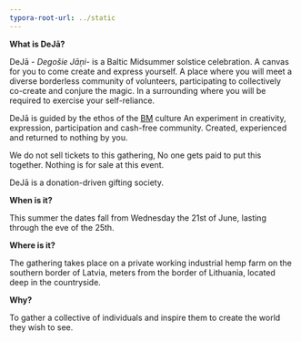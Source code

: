 ```yaml
---
typora-root-url: ../static
---
```


**What is DeJā?**

DeJā - *Degošie Jāņi*- is a Baltic Midsummer solstice celebration.  A  canvas for you to come create and express yourself.  A place where you will meet a diverse borderless community of volunteers, participating to collectively co-create and conjure the magic.  In a surrounding where you will be required to exercise your self-reliance. 

DeJā is guided by the ethos of the [BM](http://burningman.org/) culture An experiment in creativity, expression, participation and cash-free community.  Created, experienced and returned to nothing by you.  

We do not sell tickets to this gathering, No one gets paid to put this together. Nothing is for sale at this event. 

DeJā is a donation-driven gifting society. 

**When is it?**

This summer the dates fall from Wednesday the 21st of June, lasting through the eve of the 25th.

**Where is it?**

The gathering takes place on a private working industrial hemp farm on the southern border of Latvia, meters from the border of Lithuania, located deep in the countryside.  

**Why?**

To gather a collective of individuals and inspire them to create the world they wish to see.